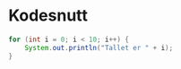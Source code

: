 # Kodesnutt

```java
for (int i = 0; i < 10; i++) {
    System.out.println("Tallet er " + i);
}
```
